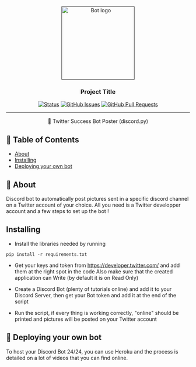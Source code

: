 <p align="center">
  <a href="" rel="noopener">
 <img width=200px height=200px src="https://i.imgur.com/FxL5qM0.jpg" alt="Bot logo"></a>
</p>

<h3 align="center">Project Title</h3>

<div align="center">

[![Status](https://img.shields.io/badge/status-active-success.svg)]()
[![GitHub Issues](https://img.shields.io/github/issues/kylelobo/The-Documentation-Compendium.svg)](https://github.com/kylelobo/The-Documentation-Compendium/issues)
[![GitHub Pull Requests](https://img.shields.io/github/issues-pr/kylelobo/The-Documentation-Compendium.svg)](https://github.com/kylelobo/The-Documentation-Compendium/pulls)

</div>

---

<p align="center"> 🤖 Twitter Success Bot Poster (discord.py)
    <br> 
</p>

## 📝 Table of Contents

- [About](#about)
- [Installing](#installing)
- [Deploying your own bot](#deployment)

## 🧐 About <a name = "about"></a>

Discord bot to automatically post pictures sent in a specific discord channel on a Twitter account of your choice. All you need is a Twitter developper account and a few steps to set up the bot !



## Installing <a name = "installing"></a>

- Install the libraries needed by running
```
pip install -r requirements.txt
```

- Get your keys and token from https://developer.twitter.com/ and add them at the right spot in the code
Also make sure that the created application can Write (by default it is on Read Only)

- Create a Discord Bot (plenty of tutorials online) and add it to your Discord Server, then get your Bot token and add it at the end of the script

- Run the script, if every thing is working correctly, "online" should be printed and pictures will be posted on your Twitter account


## 🚀 Deploying your own bot <a name = "deployment"></a>

To host your Discord Bot 24/24, you can use Heroku and the process is detailed on a lot of videos that you can find online.

